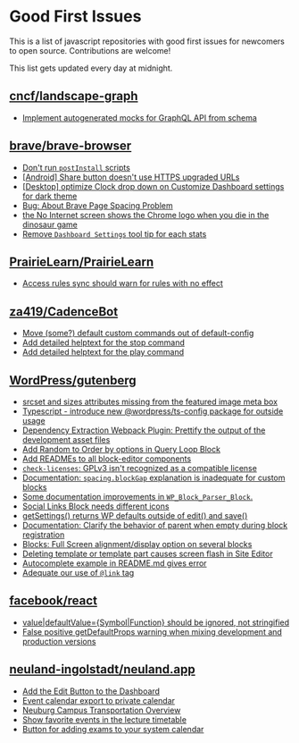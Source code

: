 # Good First Issues

This is a list of javascript repositories with good first issues for newcomers to open source. Contributions are welcome!

This list gets updated every day at midnight.

## [cncf/landscape-graph](https://github.com/cncf/landscape-graph)

- [Implement autogenerated mocks for GraphQL API from schema](https://github.com/cncf/landscape-graph/issues/103)

## [brave/brave-browser](https://github.com/brave/brave-browser)

- [Don't run `postInstall` scripts](https://github.com/brave/brave-browser/issues/28419)
- [[Android] Share button doesn't use HTTPS upgraded URLs](https://github.com/brave/brave-browser/issues/11383)
- [[Desktop] optimize Clock drop down on Customize Dashboard settings for dark theme ](https://github.com/brave/brave-browser/issues/12060)
- [Bug: About Brave Page Spacing Problem](https://github.com/brave/brave-browser/issues/13286)
- [the No Internet screen shows the Chrome logo when you die in the dinosaur game](https://github.com/brave/brave-browser/issues/17124)
- [Remove `Dashboard Settings` tool tip for each stats](https://github.com/brave/brave-browser/issues/6084)

## [PrairieLearn/PrairieLearn](https://github.com/PrairieLearn/PrairieLearn)

- [Access rules sync should warn for rules with no effect](https://github.com/PrairieLearn/PrairieLearn/issues/5528)

## [za419/CadenceBot](https://github.com/za419/CadenceBot)

- [Move (some?) default custom commands out of default-config](https://github.com/za419/CadenceBot/issues/112)
- [Add detailed helptext for the stop command](https://github.com/za419/CadenceBot/issues/69)
- [Add detailed helptext for the play command](https://github.com/za419/CadenceBot/issues/68)

## [WordPress/gutenberg](https://github.com/WordPress/gutenberg)

- [srcset and sizes attributes missing from the featured image meta box](https://github.com/WordPress/gutenberg/issues/20795)
- [Typescript - introduce new @wordpress/ts-config package for outside usage](https://github.com/WordPress/gutenberg/issues/48954)
- [Dependency Extraction Webpack Plugin: Prettify the output of the development asset files ](https://github.com/WordPress/gutenberg/issues/48106)
- [Add Random to Order by options in Query Loop Block](https://github.com/WordPress/gutenberg/issues/40481)
- [Add READMEs to all block-editor components](https://github.com/WordPress/gutenberg/issues/22891)
- [`check-licenses`: GPLv3 isn't recognized as a compatible license](https://github.com/WordPress/gutenberg/issues/20701)
- [Documentation: `spacing.blockGap` explanation is inadequate for custom blocks](https://github.com/WordPress/gutenberg/issues/43921)
- [Some documentation improvements in `WP_Block_Parser_Block`.](https://github.com/WordPress/gutenberg/issues/47947)
- [Social Links Block needs different icons](https://github.com/WordPress/gutenberg/issues/26780)
- [getSettings() returns WP defaults outside of edit() and save()](https://github.com/WordPress/gutenberg/issues/18467)
- [Documentation: Clarify the behavior of parent when empty during block registration](https://github.com/WordPress/gutenberg/issues/15731)
- [Blocks: Full Screen alignment/display option on several blocks](https://github.com/WordPress/gutenberg/issues/16385)
- [Deleting template or template part causes screen flash in Site Editor](https://github.com/WordPress/gutenberg/issues/37926)
- [Autocomplete example in README.md gives error](https://github.com/WordPress/gutenberg/issues/16624)
- [Adequate our use of `@link` tag](https://github.com/WordPress/gutenberg/issues/14334)

## [facebook/react](https://github.com/facebook/react)

- [value|defaultValue={Symbol|Function} should be ignored, not stringified](https://github.com/facebook/react/issues/11734)
- [False positive getDefaultProps warning when mixing development and production versions](https://github.com/facebook/react/issues/9999)

## [neuland-ingolstadt/neuland.app](https://github.com/neuland-ingolstadt/neuland.app)

- [Add the Edit Button to the Dashboard](https://github.com/neuland-ingolstadt/neuland.app/issues/217)
- [Event calendar export to private calendar](https://github.com/neuland-ingolstadt/neuland.app/issues/205)
- [Neuburg Campus Transportation Overview](https://github.com/neuland-ingolstadt/neuland.app/issues/204)
- [Show favorite events in the lecture timetable](https://github.com/neuland-ingolstadt/neuland.app/issues/206)
- [Button for adding exams to your system calendar](https://github.com/neuland-ingolstadt/neuland.app/issues/9)

